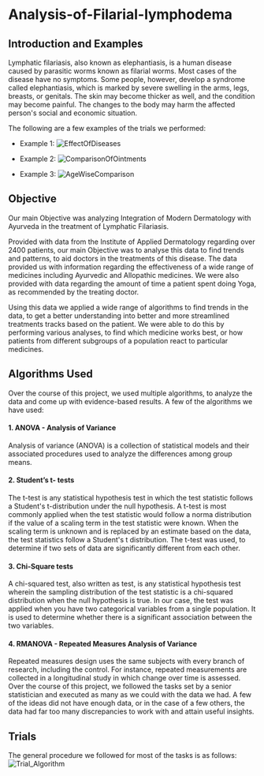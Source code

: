 # Analysis-of-Filarial-lymphodema

## Introduction and Examples

Lymphatic filariasis, also known as elephantiasis, is a human disease caused by parasitic worms known as filarial worms. Most cases of the disease have no symptoms. Some people, however, develop a syndrome called elephantiasis, which is marked by severe swelling in the arms, legs, breasts, or genitals. The skin may become thicker as well, and the condition may become painful. The changes to the body may harm the affected person's social and economic situation.

The following are a few examples of the trials we performed:

* Example 1: ![EffectOfDiseases](https://i.ibb.co/gRdQBdZ/Graph1.png)

* Example 2: ![ComparisonOfOintments](https://i.ibb.co/gZ7cPDS/Ointments.png)

* Example 3: ![AgeWiseComparison](https://i.ibb.co/284cxD8/Graph2.png)

## Objective 

Our main Objective was analyzing Integration of Modern Dermatology with Ayurveda in the treatment of Lymphatic Filariasis.

Provided with data from the Institute of Applied Dermatology regarding over 2400 patients, our main Objective was to analyse this data to find trends and patterns, to aid doctors in the treatments of this disease. The data provided us with information regarding the effectiveness of a wide range of medicines including Ayurvedic and Allopathic medicines. We were also provided with data regarding the amount of time a  patient spent doing Yoga, as recommended by the treating doctor.

Using this data we applied a  wide range of algorithms to find trends in the data, to get a  better understanding into better and more streamlined treatments tracks based on the patient. We were able to do this by performing various analyses, to find which medicine works best, or how patients from different subgroups of a  population react to particular medicines.


## Algorithms Used

Over the course of this project, we used multiple algorithms, to analyze the data and come up with evidence-based results. A  few of the algorithms we have used:

#### 1. ANOVA -  Analysis of Variance
Analysis of variance (ANOVA) is a  collection of statistical models and their associated procedures used to analyze the differences among group means.

#### 2. Student’s t- tests
The t-test is any statistical hypothesis test in which the test statistic follows a  Student's t-distribution under the null hypothesis. A t-test is most commonly applied when the test statistic would follow a  norma distribution if the value of a  scaling term in the test statistic were known. When the scaling term is unknown and is replaced by an estimate based on the data, the test statistics follow a  Student's t  distribution. The t-test was used, to determine if two sets of data are significantly different from each other.

#### 3. Chi-Square tests 
A chi-squared test, also written as test, is any statistical hypothesis test wherein the sampling distribution of the test statistic is a  chi-squared distribution when the null hypothesis is true. 
In our case, the test was applied when you have two categorical variables from a  single population. It is used to determine whether there is a  significant association between the two variables.

#### 4. RMANOVA -  Repeated Measures Analysis of Variance
Repeated measures design uses the same subjects with every branch of research, including the control. For instance, repeated measurements are collected in a  longitudinal study in which change over time is assessed.
Over the course of this project, we followed the tasks set by a  senior statistician and executed as many as we could with the data we had. A  few of the ideas did not have enough data, or in the case of a  few others, the data had far too many discrepancies to work with and attain useful insights.


## Trials

The general procedure we followed for most of the tasks is as follows:
![Trial_Algorithm](https://i.imgur.com/undefined.png)

